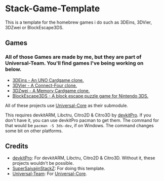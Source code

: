 # Stack-Game-Template
This is a template for the homebrew games i do such as 3DEins, 3DVier, 3DZwei or BlockEscape3DS.

## Games
### All of those Games are made by me, but they are part of Universal-Team. You'll find games I've being working on below.

- [3DEins - An UNO Cardgame clone.](https://github.com/Universal-Team/3DEins)
- [3DVier - A Connect-Four clone.](https://github.com/Universal-Team/3DVier)
- [3DZwei - A Memory Cardgame clone.](https://github.com/Universal-Team/3DZwei)
- [BlockEscape3DS - A block escape puzzle game for Nintendo 3DS.](https://github.com/Universal-Team/BlockEscape3DS)

All of these projects use [Universal-Core](https://github.com/Universal-Team/Universal-Core) as their submodule.

This requires devkitARM, Libctru, Citro2D & Citro3D by [devkitPro](https://github.com/devkitPro). If you don't have it, you can use devkitPro pacman to get them. The command for that would be `pacman -S 3ds-dev`, if on Windows. The command changes some bit on other platforms.

## Credits
- [devkitPro](https://github.com/devkitPro): For devkitARM, Libctru, Citro2D & Citro3D. Without it, these projects wouldn't be possible.
- [SuperSaiyajinStackZ](https://github.com/SuperSaiyajinStackZ): For doing this template.
- [Universal-Team](https://github.com/Universal-Team): For [Universal-Core](https://github.com/Universal-Team/Universal-Core).